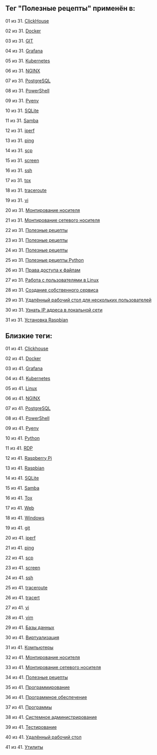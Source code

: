 ## Тег "Полезные рецепты" применён в:

01 из 31. [ClickHouse](../Компьютеры%20и%20софт/Программы/Clickhouse.md)

02 из 31. [Docker](../Компьютеры%20и%20софт/Программы/Docker.md)

03 из 31. [GIT](../Компьютеры%20и%20софт/Программы/GIT.md)

04 из 31. [Grafana](../Компьютеры%20и%20софт/Программы/Grafana.md)

05 из 31. [Kubernetes](../Компьютеры%20и%20софт/Программы/Kubernetes.md)

06 из 31. [NGINX](../Компьютеры%20и%20софт/Программы/Nginx.md)

07 из 31. [PostgreSQL](../Компьютеры%20и%20софт/Программы/PostgreSQL.md)

08 из 31. [PowerShell](../Компьютеры%20и%20софт/Программы/PowerShell.md)

09 из 31. [Pyenv](../Компьютеры%20и%20софт/Программные%20компоненты/pyenv.md)

10 из 31. [SQLite](../Компьютеры%20и%20софт/Программы/SQLite.md)

11 из 31. [Samba](../Компьютеры%20и%20софт/Linux/Samba.md)

12 из 31. [iperf](../Компьютеры%20и%20софт/Утилиты/Iperf.md)

13 из 31. [ping](../Компьютеры%20и%20софт/Утилиты/Ping.md)

14 из 31. [scp](../Компьютеры%20и%20софт/Утилиты/SCP.md)

15 из 31. [screen](../Компьютеры%20и%20софт/Утилиты/Screen.md)

16 из 31. [ssh](../Компьютеры%20и%20софт/Утилиты/SSH.md)

17 из 31. [tox](../Компьютеры%20и%20софт/Программные%20компоненты/tox.md)

18 из 31. [traceroute](../Компьютеры%20и%20софт/Утилиты/Traceroute.md)

19 из 31. [vi](../Компьютеры%20и%20софт/Утилиты/Vi.md)

20 из 31. [Монтирование носителя](../Компьютеры%20и%20софт/Linux/Монтирование%20носителя.md)

21 из 31. [Монтирование сетевого носителя](../Компьютеры%20и%20софт/Linux/Монтирование%20сетевого%20носителя.md)

22 из 31. [Полезные рецепты](../Компьютеры%20и%20софт/Linux/Полезные%20рецепты%20Linux.md)

23 из 31. [Полезные рецепты](../Компьютеры%20и%20софт/Raspberry%20Pi/Полезные%20рецепты%20Raspberry%20Pi.md)

24 из 31. [Полезные рецепты](../Компьютеры%20и%20софт/Windows/Полезные%20рецепты%20Windows.md)

25 из 31. [Полезные рецепты Python](../Компьютеры%20и%20софт/Программирование/Полезные%20рецепты%20Python.md)

26 из 31. [Права доступа к файлам](../Компьютеры%20и%20софт/Linux/Права%20доступа%20к%20файлам.md)

27 из 31. [Работа с пользователями в Linux](../Компьютеры%20и%20софт/Linux/Работа%20с%20пользователями.md)

28 из 31. [Создание собственного сервиса](../Компьютеры%20и%20софт/Linux/Создание%20собственного%20сервиса.md)

29 из 31. [Удалённый рабочий стол для нескольких пользователей](../Компьютеры%20и%20софт/Windows/Удалённый%20рабочий%20стол%20для%20нескольких%20пользователей.md)

30 из 31. [Узнать IP адреса в локальной сети](../Компьютеры%20и%20софт/Linux/Узнать%20IP%20адреса%20в%20локальной%20сети.md)

31 из 31. [Установка Raspbian](../Компьютеры%20и%20софт/Raspberry%20Pi/Установка%20Raspbian.md)

## Близкие теги:

01 из 41. [Clickhouse](./clickhouse.md)

02 из 41. [Docker](./docker.md)

03 из 41. [Grafana](./grafana.md)

04 из 41. [Kubernetes](./kubernetes.md)

05 из 41. [Linux](./linux.md)

06 из 41. [NGINX](./nginx.md)

07 из 41. [PostgreSQL](./postgresql.md)

08 из 41. [PowerShell](./powershell.md)

09 из 41. [Pyenv](./pyenv.md)

10 из 41. [Python](./python.md)

11 из 41. [RDP](./rdp.md)

12 из 41. [Raspberry Pi](./raspberry%20pi.md)

13 из 41. [Raspbian](./raspbian.md)

14 из 41. [SQLite](./sqlite.md)

15 из 41. [Samba](./samba.md)

16 из 41. [Tox](./tox.md)

17 из 41. [Web](./web.md)

18 из 41. [Windows](./windows.md)

19 из 41. [git](./git.md)

20 из 41. [iperf](./iperf.md)

21 из 41. [ping](./ping.md)

22 из 41. [scp](./scp.md)

23 из 41. [screen](./screen.md)

24 из 41. [ssh](./ssh.md)

25 из 41. [traceroute](./traceroute.md)

26 из 41. [tracert](./tracert.md)

27 из 41. [vi](./vi.md)

28 из 41. [vim](./vim.md)

29 из 41. [Базы данных](./базы%20данных.md)

30 из 41. [Виртуализация](./виртуализация.md)

31 из 41. [Компьютеры](./компьютеры.md)

32 из 41. [Монтирование носителя](./монтирование%20носителя.md)

33 из 41. [Монтирование сетевого носителя](./монтирование%20сетевого%20носителя.md)

34 из 41. [Полезные рецепты](./полезные%20рецепты.md)

35 из 41. [Программирование](./программирование.md)

36 из 41. [Программное обеспечение](./программное%20обеспечение.md)

37 из 41. [Программы](./программы.md)

38 из 41. [Системное администрирование](./системное%20администрирование.md)

39 из 41. [Тестирование](./тестирование.md)

40 из 41. [Удалённый рабочий стол](./удалённый%20рабочий%20стол.md)

41 из 41. [Утилиты](./утилиты.md)

